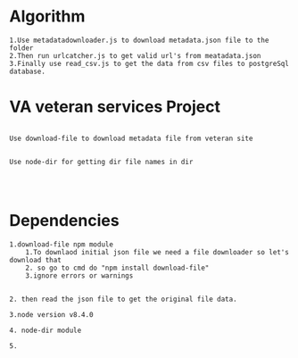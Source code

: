 # Algorithm 

	1.Use metadatadownloader.js to download metadata.json file to the folder
	2.Then run urlcatcher.js to get valid url's from meatadata.json
	3.Finally use read_csv.js to get the data from csv files to postgreSql database.
	

# VA veteran services Project

```

Use download-file to download metadata file from veteran site  


Use node-dir for getting dir file names in dir 




```


# Dependencies 

	1.download-file npm module
		1.To downlaod initial json file we need a file downloader so let's download that 
		2. so go to cmd do "npm install download-file"
		3.ignore errors or warnings


	2. then read the json file to get the original file data.

	3.node version v8.4.0

	4. node-dir module

	5.
